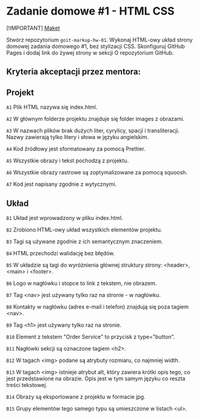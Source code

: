 # Zadanie domowe #1 - HTML CSS

[!IMPORTANT] 
[Maket](https://www.figma.com/file/wuEpGhwCepGCOUw7mZFRac/Web-Studio-(Version-5.0)?type=design&node-id=0-1&mode=design&t=bNq3w1Gp8CRO3xHF-0)

Stwórz repozytorium `goit-markup-hw-01`. Wykonaj HTML-owy układ strony domowej zadania domowego #1, bez stylizacji CSS. Skonfiguruj GitHub Pages i dodaj link do żywej strony w sekcji O repozytorium GitHub.
## Kryteria akceptacji przez mentora:

## Projekt

`A1` Plik HTML nazywa się index.html.

`A2` W głównym folderze projektu znajduje się folder images z obrazami.

`A3` W nazwach plików brak dużych liter, cyrylicy, spacji i transliteracji. Nazwy zawierają tylko litery i słowa w języku angielskim.

`A4` Kod źródłowy jest sformatowany za pomocą Prettier.

`A5` Wszystkie obrazy i tekst pochodzą z projektu.

`A6` Wszystkie obrazy rastrowe są zoptymalizowane za pomocą squoosh.

`A7` Kod jest napisany zgodnie z wytycznymi.

## Układ

`B1` Układ jest wprowadzony w pliku index.html.

`B2` Zrobiono HTML-owy układ wszystkich elementów projektu.

`B3` Tagi są używane zgodnie z ich semantycznym znaczeniem.

`B4` HTML przechodzi walidację bez błędów.

`B5` W układzie są tagi do wyróżnienia głównej struktury strony: \<header\>, \<main\> i \<footer\>.

`B6` Logo w nagłówku i stopce to link z tekstem, nie obrazem.

`B7` Tag \<nav\> jest używany tylko raz na stronie \- w nagłówku.

`B8` Kontakty w nagłówku (adres e-mail i telefon) znajdują się poza tagiem \<nav\>.

`B9` Tag \<h1\> jest używany tylko raz na stronie.

`B10` Element z tekstem "Order Service" to przycisk z type="button".

`B11` Nagłówki sekcji są oznaczone tagiem \<h2\>.

`B12` W tagach \<img\> podane są atrybuty rozmiaru, co najmniej width.

`B13` W tagach \<img\> istnieje atrybut alt, który zawiera krótki opis tego, co jest przedstawione na obrazie. Opis jest w tym samym języku co reszta treści tekstowej.

`B14` Obrazy są eksportowane z projektu w formacie jpg.

`B15` Grupy elementów tego samego typu są umieszczone w listach \<ul\>.
